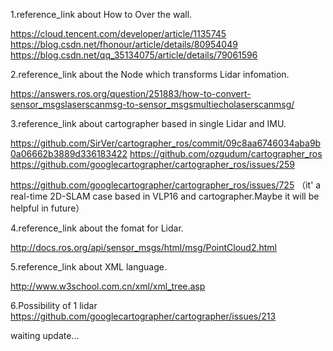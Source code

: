 1.reference_link about How to Over the wall.

https://cloud.tencent.com/developer/article/1135745
https://blog.csdn.net/fhonour/article/details/80954049
https://blog.csdn.net/qq_35134075/article/details/79061596

2.reference_link about the Node which transforms Lidar infomation.

https://answers.ros.org/question/251883/how-to-convert-sensor_msgslaserscanmsg-to-sensor_msgsmultiecholaserscanmsg/

3.reference_link about cartographer based in single Lidar and IMU.

https://github.com/SirVer/cartographer_ros/commit/09c8aa6746034aba9b0a06662b3889d336183422
https://github.com/ozgudum/cartographer_ros
https://github.com/googlecartographer/cartographer_ros/issues/259

https://github.com/googlecartographer/cartographer_ros/issues/725 （it' a real-time 2D-SLAM case based in VLP16 and cartographer.Maybe it will be helpful in future）

4.reference_link about the fomat for Lidar.

http://docs.ros.org/api/sensor_msgs/html/msg/PointCloud2.html

5.reference_link about XML language.

http://www.w3school.com.cn/xml/xml_tree.asp

6.Possibility of 1 lidar
https://github.com/googlecartographer/cartographer/issues/213

waiting update...

